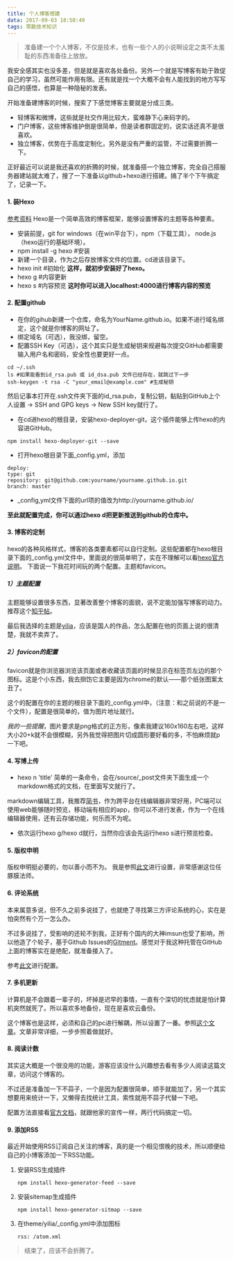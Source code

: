 ```yaml
---
title: 个人博客搭建
data: 2017-09-03 18:50:49
tags: 零散技术知识
---
```


>准备建一个个人博客，不仅是技术，也有一些个人的小说啊设定之类不太羞耻的东西准备往上放放。

我安全感其实也没多差，但是就是喜欢各处备份。另外一个就是写博客有助于敦促自己的学习，虽然可能作用有限。还有就是找一个大概不会有人能找到的地方写写自己的感悟，也算是一种隐秘的发表。

开始准备建博客的时候，搜索了下感觉博客主要就是分成三类。
- 轻博客和微博，这些就是社交作用比较大，蛮难静下心来码字的。
- 门户博客，这些博客维护倒是很简单，但是读者群固定的，说实话还真不是很喜欢。
- 独立博客，优势在于高度定制化，另外是没有严重的监管，不过需要折腾一下。

正好最近可以说是我还喜欢的折腾的时候，就准备搭一个独立博客，完全自己搭服务器建站就太难了，搜了一下准备以github+hexo进行搭建。搞了半个下午搞定了，记录一下。

#### 1. 装Hexo
[参考资料](http://www.cnblogs.com/liuxianan/p/build-blog-website-by-hexo-github.html)
Hexo是一个简单高效的博客框架，能够设置博客的主题等各种要素。

- 安装前提，git for windows（在win平台下），npm（下载工具），  node.js（hexo运行的基础环境）。
- npm install -g hexo #安装
- 新建一个目录，作为之后存放博客文件的位置。cd进该目录下。
- hexo init #初始化
**这样，就初步安装好了hexo。**
- hexo g #内容更新
- hexo s #内容预览
**这时你可以进入localhost:4000进行博客内容的预览**
#### 2. 配置github
- 在你的gihub新建一个仓库，命名为YourName.github.io。如果不进行域名绑定，这个就是你博客的网址了。
- 绑定域名（可选），我没绑，留空。
- 配置SSH Key（可选），这个其实只是生成秘钥来规避每次提交GitHub都需要输入用户名和密码，安全性也要更好一点。
```
cd ~/.ssh
ls #如果能看到id_rsa.pub 或 id_dsa.pub 文件已经存在，就跳过下一步
ssh-keygen -t rsa -C "your_email@example.com" #生成秘钥
```
 然后记事本打开在.ssh文件夹下面的id_rsa.pub，复制公钥，黏贴到GitHub上个人设置 -> SSH and GPG keys -> New SSH key就行了。
- 在cd进hexo的根目录，安装hexo-deployer-git，这个插件能够上传hexo的内容进GitHub。
```
npm install hexo-deployer-git --save
```
- 打开hexo根目录下面_config.yml，添加
```
deploy:
type: git
repository: git@github.com:yourname/yourname.github.io.git
branch: master
```
- _config,yml文件下面的url项的值改为http://yourname.github.io/

**至此就配置完成，你可以通过hexo d把更新推送到github的仓库中。**
#### 3. 博客的定制
hexo的各种风格样式，博客的各类要素都可以自行定制。这些配置都在hexo根目录下面的_config.yml文件中，里面说的很简单明了，实在不理解可以看[hexo官方说明](https://hexo.io/zh-cn/docs/configuration.html)。
下面说一下我花时间玩的两个配置。主题和favicon。
##### 1）主题配置
主题能够设置很多东西，显著改善整个博客的面貌，说不定能加强写博客的动力。推荐这个[知乎帖](https://www.zhihu.com/question/24422335)。

最后我选择的主题是[yilia](https://github.com/litten/hexo-theme-yilia)，应该是国人的作品，怎么配置在他的页面上说的很清楚，我就不卖弄了。
##### 2）favicon的配置
favicon就是你浏览器浏览该页面或者收藏该页面的时候显示在标签页左边的那个图标。这是个小东西，我去捯饬它主要是因为chrome的默认——那个纸张图案太丑了。

这个的配置在你的主题的根目录下面的_config.yml中，（注意：和之前说的不是一个文件），配置是很简单的，值为图片地址就行。

*我的一些提醒*，图片要求是png格式的正方形，像素我建议160x160左右吧，这样大小20+k就不会很模糊，另外我觉得把图片切成圆形要好看的多，不怕麻烦就p一下吧。
#### 4. 写博上传
- hexo n 'title' 简单的一条命令，会在/source/_post文件夹下面生成一个markdown格式的文档，在里面写文就行了。

markdown编辑工具，我推荐[简书](http://www.jianshu.com/)，作为跨平台在线编辑器非常好用，PC端可以使用web能够随时预览，移动端有相应的app，你可以不进行发表，作为一个在线编辑器使用，还有云存储功能，何乐而不为呢。

- 依次运行hexo g/hexo d就行，当然你应该会先运行hexo s进行预览检查。

#### 5. 版权申明
版权申明挺必要的，勿以善小而不为。
我是参照[此文](https://blog.zscself.com/2017/01/25/ee4d9ecb/)进行设置，非常感谢这位任豚膜法师。

#### 6. 评论系统
本来属意多说，但不久之前多说挂了，也就绝了寻找第三方评论系统的心，实在是怕突然有个万一怎么办。

不过多说挂了，受影响的还轮不到我，正好有个国内的大神imsun也受了影响，所以他造了个轮子，基于Github Issues的[Gitment](https://imsun.net/posts/gitment-introduction/)。感觉对于我这种托管在GitHub上面的博客实在是绝配，就准备接入了。


参考[此文](http://dcison.top/2017/08/26/yilia%E4%B8%BB%E9%A2%98%E6%90%AD%E9%85%8DGitment%E8%AF%84%E8%AE%BA%E7%B3%BB%E7%BB%9F/)进行配置。

#### 7. 多机更新
计算机是不会跟着一辈子的，坏掉是迟早的事情，一直有个深切的忧虑就是怕计算机突然就死了。所以喜欢多地备份，现在是喜欢云备份。

这个博客也是这样，必须和自己的pc进行解耦，所以设置了一番。参照[这个文章](http://chown-jane-y.coding.me/2017/03/15/%E5%A6%82%E4%BD%95%E5%9C%A8%E4%B8%8D%E5%90%8C%E7%94%B5%E8%84%91%E4%B8%8A%E5%90%8C%E6%97%B6%E5%86%99hexo%E5%8D%9A%E5%AE%A2%EF%BC%9F/)。文章非常详细，一步步照着做就好。

#### 8. 阅读计数
其实这大概是一个很没用的功能，游客应该没什么兴趣想去看有多少人阅读这篇文章，访问这个博客的。

不过还是准备加一下不蒜子，一个是因为配置很简单，顺手就能加了，另一个其实想要用来统计一下，又懒得去找统计工具，索性就用不蒜子代替一下吧。

配置方法直接看[官方文档](http://ibruce.info/2015/04/04/busuanzi/)，就跟他家的宣传一样，两行代码搞定一切。

#### 9. 添加RSS
最近开始使用RSS订阅自己关注的博客，真的是一个相见恨晚的技术，所以顺便给自己的小博客添加一下RSS功能。

1. 安装RSS生成插件

	```	
	npm install hexo-generator-feed --save
	```
2. 安装sitemap生成插件

	```
	npm install hexo-generator-sitmap --save
	```
3. 在theme/yilia/_config.yml中添加图标

	```
	rss: /atom.xml
	```


>结束了，应该不会折腾了。

